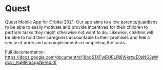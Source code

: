 # Quest

Quest Mobile App for Orbital 2021. Our app aims to allow parents/guardians to be able to easily motivate and provide incentives for their children to perform tasks they might otherwise not want to do. Likewise, children will be able to hold their caregivers accountable to their promises and feel a sense of pride and accomplishment in completing the tasks. 

Full documentation: https://docs.google.com/document/d/18odS1XFwBUELRl6WkrtwE0sNS3sWdcvI_AqMFm4qpNk/edit#
